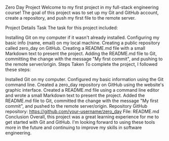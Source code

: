 Zero Day Project
Welcome to my first project in my full-stack engineering course! The goal of this project was to set up my Git and GitHub account, create a repository, and push my first file to the remote server.

Project Details
Task
The task for this project included:

Installing Git on my computer if it wasn't already installed.
Configuring my basic info (name, email) on my local machine.
Creating a public repository called zero_day on GitHub.
Creating a README.md file with a small Markdown text to present the project.
Adding the README.md file to Git, committing the change with the message "My first commit", and pushing to the remote server/origin.
Steps Taken
To complete the project, I followed these steps:

Installed Git on my computer.
Configured my basic information using the Git command line.
Created a zero_day repository on GitHub using the website's graphic interface.
Created a README.md file using a command line editor and wrote a small Markdown text to present the project.
Added the README.md file to Git, committed the change with the message "My first commit", and pushed to the remote server/origin.
Repository
GitHub repository: https://github.com/your-username/zero_day
File: README.md
Conclusion
Overall, this project was a great learning experience for me to get started with Git and GitHub. I'm looking forward to using these tools more in the future and continuing to improve my skills in software engineering.


